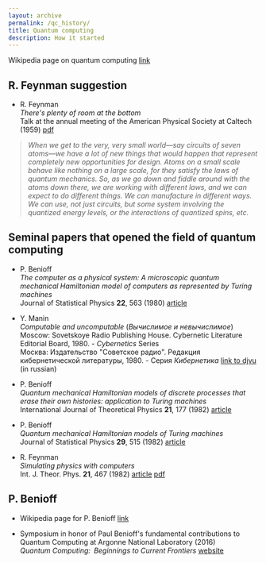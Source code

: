 ```yaml
---
layout: archive
permalink: /qc_history/
title: Quantum computing
description: How it started
---
```



Wikipedia page on quantum computing [link](https://en.wikipedia.org/wiki/Quantum_computing)

## R. Feynman suggestion

- R. Feynman  
  _There's plenty of room at the bottom_  
  Talk at the annual meeting of the American Physical Society at Caltech (1959) [pdf](http://calteches.library.caltech.edu/1976/1/1960Bottom.pdf)  
>
> _When we get to the very, very small world—say circuits of seven atoms—we have a lot of new things that would happen that represent completely new opportunities for design. Atoms on a small scale behave like nothing on a large scale, for they satisfy the laws of quantum mechanics. So, as we go down and fiddle around with the atoms down there, we are working with different laws, and we can expect to do different things. We can manufacture in different ways. We can use, not just circuits, but some system involving the quantized energy levels, or the interactions of quantized spins, etc._
>


## Seminal papers that opened the field of quantum computing

- P. Benioff  
  _The computer as a physical system: A microscopic quantum mechanical Hamiltonian model of computers as represented by Turing machines_  
  Journal of Statistical Physics **22**, 563 (1980) [article](http://link.springer.com/article/10.1007%2FBF01011339)

- Y. Manin  
  _Computable and uncomputable_ (_Вычислимое и невычислимое_)  
  Moscow: Sovetskoye Radio Publishing House. Cybernetic Literature Editorial Board, 1980. - _Cybernetics_ Series  
  Москва: Издательство "Советское радио". Редакция кибернетической литературы, 1980. - Серия _Кибернетика_ [link to djvu](http://publ.lib.ru/ARCHIVES/M/MANIN_Yuriy_Ivanovich/_Manin_Yu.I..html#0001) (in russian)

- P. Benioff  
  _Quantum mechanical Hamiltonian models of discrete processes that erase their own histories: application to Turing machines_  
  International Journal of Theoretical Physics **21**, 177 (1982) [article](http://link.springer.com/article/10.1007%2FBF01857725)

- P. Benioff  
  _Quantum mechanical Hamiltonian models of Turing machines_  
  Journal of Statistical Physics **29**, 515 (1982) [article](http://link.springer.com/article/10.1007%2FBF01342185)

- R. Feynman  
  _Simulating physics with computers_  
  Int. J. Theor. Phys. **21**, 467 (1982) [article](https://doi.org/10.1007/BF02650179) [pdf]()


## P. Benioff

- Wikipedia page for P. Benioff [link](https://en.wikipedia.org/wiki/Paul_Benioff)

- Symposium in honor of Paul Benioff's fundamental contributions to Quantum Computing at Argonne National Laboratory (2016)  
  _Quantum Computing: Beginnings to Current Frontiers_ [website](https://www.phy.anl.gov/theory/qc2016/)



